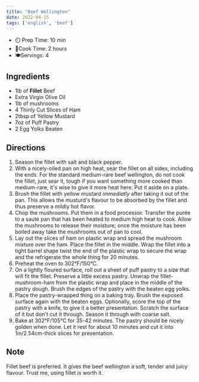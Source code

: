 ```yaml
---
title: "Beef Wellington"
date: 2022-04-15
tags: ['english', 'beef']
---
```


- ⏲️ Prep Time: 10 min
- 🍳Cook Time: 2 hours
- 🍽️Servings: 4

## Ingredients

- 1lb of **Fillet** Beef
- Extra Virgin Olive Oil
- 1lb of mushrooms
- 4 Thinly Cut Slices of Ham
- 2tbsp of Yellow Mustard
- 7oz of Puff Pastry
- 2 Egg Yolks Beaten

## Directions

1. Season the fillet with salt and black pepper.
2. With a nicely-oiled pan on high heat, sear the fillet on all sides, including the ends.  For the standard medium-rare beef wellington, do not cook the fillet, just sear it, tough if you want something more cooked than medium-rare, it's wise to give it more heat here.  Put it aside on a plate.
3. Brush the fillet with yellow mustard *immediatly* after taking it out of the pan.  This allows the musturd's flavour to be absorbed by the fillet and thus preserve a mildly hot flavor.
4. Chop the mushrooms. Put them in a food processor. Transfer the purée to a sauté pan that has been heated to medium high heat to cook. Allow the mushrooms to release their moisture; once the moisture has been boiled away take the mushrooms out of pan to cool.
5. Lay out the slices of ham on plastic wrap and spread the mushroom mixture over the ham.  Place the fillet in the middle.  Wrap the fillet into a tight barrel shape twist the end of the plastic wrap to secure the wrap and the refrigerate the whole thing for 20 minutes.
6. Preheat the oven to 302°F/150°C.
7. On a lightly floured surface, roll out a sheet of puff pastry to a size that will fit the fillet.  Preserve a little excess pastry. Unwrap the fillet-mushroom-ham from the plastic wrap and place in the middle of the pastry dough.  Brush the edges of the pastry with the beaten egg yolks.
8. Place the pastry-wrapped thing on a baking tray. Brush the exposed surface again with the beaten eggs. Optionally, score the top of the pastry with a knife, to give it a better presentation.  Scratch the surface of it but don't cut it through.  Season it through with coarse salt.
9. Bake at 302°F/105°C for 35-42 minutes. The pastry should be nicely golden when done.  Let it rest for about 10 minutes and cut it into 1in/2.54cm-thick slices for presentation.

## Note
Fillet beef is preferred.  It gives the beef wellington a soft, tender and juicy flavour.  Trust me, using fillet is worth it.
